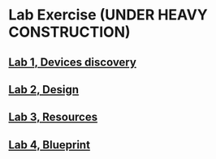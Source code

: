 # Lab Exercise (UNDER HEAVY CONSTRUCTION)

## [Lab 1, Devices discovery](lab1.md)
## [Lab 2, Design](lab2.md)
## [Lab 3, Resources](lab3.md)
## [Lab 4, Blueprint](lab4.md)
